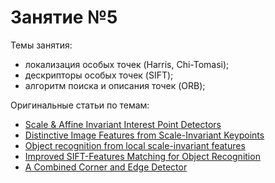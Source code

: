 # Занятие №5


Темы занятия:
- локализация особых точек (Harris, Chi-Tomasi);	
- дескрипторы особых точек (SIFT);
- алгоритм поиска и описания точек (ORB);

Оригинальные статьи по темам: 	
- [Scale & Affine Invariant Interest Point Detectors](https://link.springer.com/article/10.1023%2FB%3AVISI.0000027790.02288.f2)
- [Distinctive Image Features from Scale-Invariant Keypoints](https://link.springer.com/article/10.1023%2FB%3AVISI.0000029664.99615.94)
- [Object recognition from local scale-invariant features](https://ieeexplore.ieee.org/document/790410)
- [Improved SIFT-Features Matching for Object Recognition](https://www.scienceopen.com/document?vid=3915d0a5-44da-413a-b16f-d6146d969cf0)
- [A Combined Corner and Edge Detector](http://www.bmva.org/bmvc/1988/avc-88-023.html)
